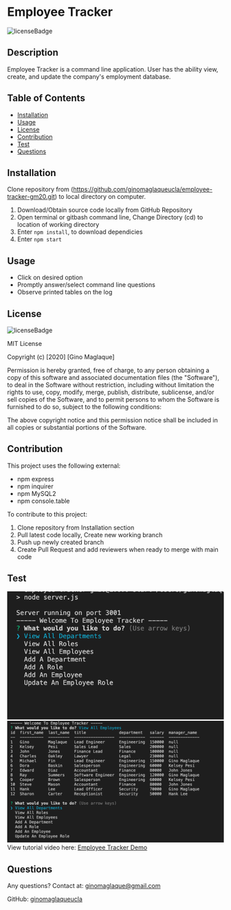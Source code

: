 # Employee Tracker
![licenseBadge](https://img.shields.io/badge/License-MIT-blue)

## Description
Employee Tracker is a command line application. User has the ability view, create, and update the company's employment database. 

## Table of Contents
* [Installation](#installation)
* [Usage](#usage)
* [License](#license)
* [Contribution](#contribution)
* [Test](#test)
* [Questions](#questions)

## Installation
Clone repository from (https://github.com/ginomaglaqueucla/employee-tracker-gm20.git) to local directory on computer.
1. Download/Obtain source code locally from GitHub Repository
2. Open terminal or gitbash command line, Change Directory (cd) to location of working directory
3. Enter `npm install`, to download dependicies
4. Enter `npm start`

## Usage
- Click on desired option
- Promptly answer/select command line questions
- Observe printed tables on the log

## License
![licenseBadge](https://img.shields.io/badge/License-MIT-blue)

MIT License

Copyright (c) [2020] [Gino Maglaque]

Permission is hereby granted, free of charge, to any person obtaining a copy of this software and associated documentation files (the "Software"), to deal in the Software without restriction, including without limitation the rights to use, copy, modify, merge, publish, distribute, sublicense, and/or sell copies of the Software, and to permit persons to whom the Software is furnished to do so, subject to the following conditions:

The above copyright notice and this permission notice shall be included in all copies or substantial portions of the Software.

## Contribution
This project uses the following external: 
- npm express
- npm inquirer
- npm MySQL2
- npm console.table

To contribute to this project:
1. Clone repository from Installation section
2. Pull latest code locally, Create new working branch
3. Push up newly created branch
4. Create Pull Request and add reviewers when ready to merge with main code

## Test
![Main](./images/main.png)
![employee](./images/view-employee.png)
View tutorial video here: [Employee Tracker Demo](https://drive.google.com/file/d/1rdozH23k3EESVHgkVL-EvtHcpNSrIwTf/view)

## Questions
Any questions? Contact at: ginomaglaque@gmail.com

GitHub: [ginomaglaqueucla](https://github.com/ginomaglaqueucla)